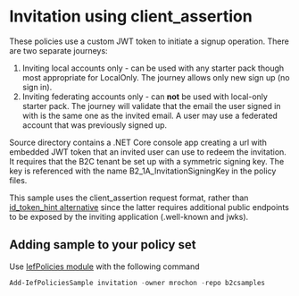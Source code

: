 # Invitation using client_assertion

These policies use a custom JWT token to initiate a signup operation. There are two separate journeys:

1. Inviting local accounts only - can be used with any starter pack though most appropriate for LocalOnly. The journey allows only new sign up (no sign in).
2. Inviting federating accounts only - can **not** be used with local-only starter pack. The journey will validate that the email the user signed in with is the same one as the invited email. A user may use a federated account
that was previously signed up.

Source directory contains a .NET Core console app creating a url with embedded JWT token that an invited user can use to redeem the invitation. It requires that the B2C tenant be set up with a symmetric signing key. The key is referenced with the name B2_1A_InvitationSigningKey in the policy files.

This sample uses the client_assertion request format, rather than [id_token_hint alternative](https://github.com/azure-ad-b2c/samples/tree/master/policies/invite)
 since the latter requires additional public
endpoints to be exposed by the inviting application (.well-known and jwks).

## Adding sample to your policy set

Use [IefPolicies module](https://www.powershellgallery.com/packages/IefPolicies) with the following command

```PowerShell
Add-IefPoliciesSample invitation -owner mrochon -repo b2csamples
```